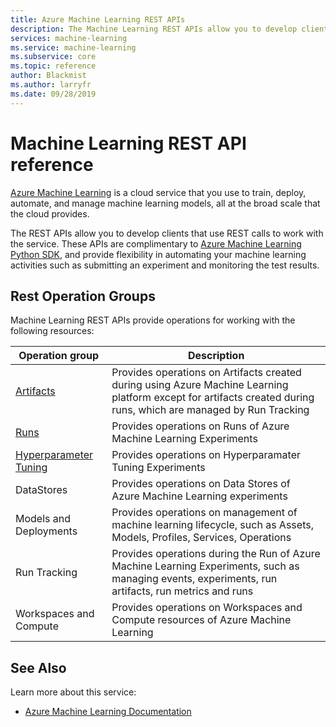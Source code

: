 ```yaml
---
title: Azure Machine Learning REST APIs 
description: The Machine Learning REST APIs allow you to develop clients that use REST calls to work with the service. These APIs are complimentary to Azure ML Python SDK and provide flexibility in automating your machine learning activities such as submitting an experiment and monitoring the test results. 
services: machine-learning
ms.service: machine-learning
ms.subservice: core
ms.topic: reference
author: Blackmist
ms.author: larryfr
ms.date: 09/28/2019
---
```


# Machine Learning REST API reference

[Azure Machine Learning](https://docs.microsoft.com/azure/machine-learning/) is a cloud service that you use to train, deploy, automate, and manage machine learning models, all at the broad scale that the cloud provides.

The REST APIs allow you to develop clients that use REST calls to work with the service. These APIs are complimentary to [Azure Machine Learning Python SDK](https://docs.microsoft.com/python/api/overview/azure/ml/intro?view=azure-ml-py), and provide flexibility in automating your machine learning activities such as submitting an experiment and monitoring the test results. 

## Rest Operation Groups

Machine Learning REST APIs provide operations for working with the following resources:

| Operation group | Description                                                        |
|-----------------|--------------------------------------------------------------------|
| [Artifacts](https://docs.microsoft.com/rest/api/machinelearningservices/artifacts) | Provides operations on Artifacts created during using Azure Machine Learning platform except for artifacts created during runs, which are managed by Run Tracking|
| [Runs](https://docs.microsoft.com/rest/api/machinelearningservices/runs) | Provides operations on Runs of Azure Machine Learning Experiments |
| [Hyperparameter Tuning](https://docs.microsoft.com/rest/api/machinelearningservices/hyperparametertuning) | Provides operations on Hyperparamater Tuning Experiments |
| DataStores | Provides operations on Data Stores of Azure Machine Learning experiments |
| Models and Deployments | Provides operations on management of machine learning lifecycle, such as Assets, Models, Profiles, Services, Operations |
| Run Tracking | Provides operations during the Run of Azure Machine Learning Experiments, such as managing events, experiments, run artifacts, run metrics and runs |
| Workspaces and Compute | Provides operations on Workspaces and Compute resources of Azure Machine Learning|

## See Also

Learn more about this service:
* [Azure Machine Learning Documentation](https://docs.microsoft.com/azure/machine-learning/)
